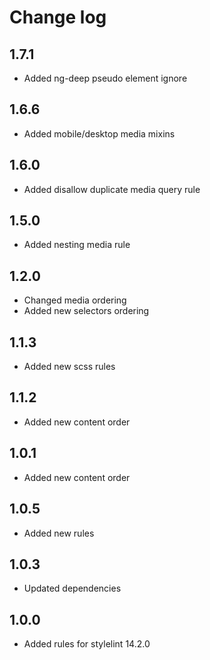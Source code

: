# Change log

## 1.7.1
- Added ng-deep pseudo element ignore

## 1.6.6
- Added mobile/desktop media mixins

## 1.6.0
- Added disallow duplicate media query rule

## 1.5.0
- Added nesting media rule

## 1.2.0
- Changed media ordering
- Added new selectors ordering

## 1.1.3
- Added new scss rules

## 1.1.2
- Added new content order

## 1.0.1
- Added new content order

## 1.0.5
- Added new rules

## 1.0.3
- Updated dependencies

## 1.0.0
- Added rules for stylelint 14.2.0
